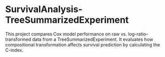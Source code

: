 # SurvivalAnalysis-TreeSummarizedExperiment
This project compares Cox model performance on raw vs. log-ratio–transformed data from a TreeSummarizedExperiment. It evaluates how compositional transformation affects survival prediction by calculating the C-index.
